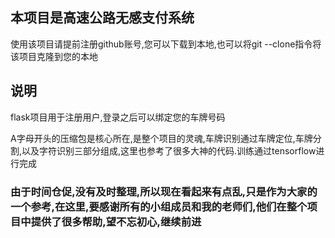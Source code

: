 <h2>本项目是高速公路无感支付系统</h2>
<p>使用该项目请提前注册github账号,您可以下载到本地,也可以将git --clone指令将该项目克隆到您的本地<p>
<h2>说明</h2>
<p>flask项目用于注册用户,登录之后可以绑定您的车牌号码</p> 
<p>A字母开头的压缩包是核心所在,是整个项目的灵魂,车牌识别通过车牌定位,车牌分割,以及字符识别三部分组成,这里也参考了很多大神的代码.训练通过tensorflow进行完成</p>
<h3>由于时间仓促,没有及时整理,所以现在看起来有点乱,只是作为大家的一个参考,在这里,要感谢所有的小组成员和我的老师们,他们在整个项目中提供了很多帮助,望不忘初心,继续前进</h3>